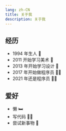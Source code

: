 ```yaml
---
lang: zh-CN
title: 关于我
description: 关于我
---
```


## 经历

- 1994 年生人 👶
- 2011 开始学习美术 🎨
- 2013 年开始学习设计 📐
- 2017 年开始做程序员 👨‍💻
- 2021 年还是程序员 👨‍💻

## 爱好

- 懒 🛏️
- 写代码 👨‍💻
- 尝试新事物 🌟

